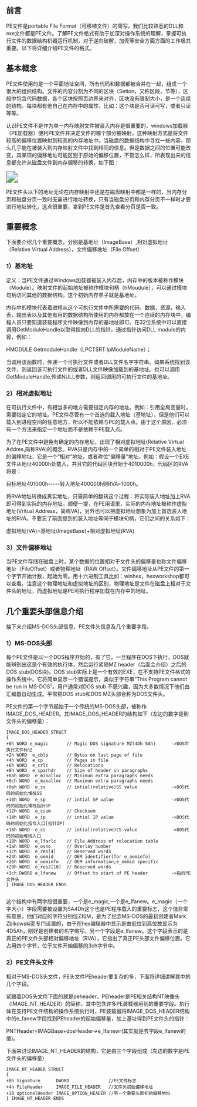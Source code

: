 ## 前言

PE文件是portable File Format（可移植文件）的简写，我们比较熟悉的DLL和exe文件都是PE文件。了解PE文件格式有助于加深对操作系统的理解，掌握可执行文件的数据结构机器运行机制，对于逆向破解，加壳等安全方面方面的工作极其重要。以下将详细介绍PE文件的格式。

## 基本概念

PE文件使用的是一个平面地址空间，所有代码和数据都被合并在一起，组成一个很大的组织结构。文件的内容分割为不同的区块（Setion，又称区段，节等），区段中包含代码数据，各个区块按照页边界来对齐，区块没有限制大小，是一个连续的结构。每块都有他自己在内存中的属性，比如：这个块是否可读可写，或者只读等等。

认识PE文件不是作为单一内存映射文件被装入内存是很重要的，windows加载器（PE加载器）便利PE文件并决定文件的哪个部分被映射，这种映射方式是将文件较高的偏移位置映射到较高的内存地址中。当磁盘的数据结构中寻找一些内容，那么几乎能在被装入到内存映射文件中找到相同的信息。但是数据之间的位置可能改变，其某项的偏移地址可能区别于原始的偏移位置，不管怎么样，所表现出来的信息都允许从磁盘文件到内存偏移的转换，如下图：

<img src="E:\Code\复习心得\res\picture\PE介绍.jpg" style="zoom:200%;" />

PE文件头以下的地址无论在内存映射中还是在磁盘映射中都是一样的，当内存分页和磁盘分页一致时无需进行地址转换，只有当磁盘分页和内存分页不一样时才要进行地址转化，这点很重要，拿到PE文件是首先查看分页是否一致。

## 重要概念

下面要介绍几个重要概念，分别是基地址（ImageBase）,相对虚拟地址（Relative Virtual Address），文件偏移地址（File Offset）

### 1）基地址

定义：当PE文件通过Windows加载器被装入内存后，内存中的版本被称作模块（Module）。映射文件的起始地址被称作模块句柄（hMoudule），可以通过模块句柄访问其他的数据结构。这个初始内存弟子就是基地址。

内存中的模块代表着进程从这个可执行文件中所需要的代码，数据，资源，输入表，输出表以及其他有用的数据结构所使用的内存都放在一个连续的内存块中，编程人员只要知道装载程序文件映像到内存的基地址即可。在32位系统中可以直接调用GetModuleHandle以取得指向DLL的指针，通过指针访问DLL module的内容，例如：

HMODULE GetmoduleHandle（LPCTSRT lpModuleName）；

当调用该函数时，传递一个可执行文件或者DLL文件名字字符串。如果系统找到该文件，则返回该可执行文件的或者DLL文件映像加载到的基地址。也可以调用GetModuleHandle,传递NULL参数，则返回调用的可执行文件的基地址。

### 2）相对虚拟地址

在可执行文件中，有相当多的地方需要指定内存的地址。例如：引用全局变量时，需要指定它的地址。PE文件尽管有一个首选的载入地址（基地址），但是他们可以载入到进程空间的任意地方，所以不能依赖与PE的载入点。由于这个原因，必须有一个方法来指定一个地址而不是依赖于PE载入点。

为了在PE文件中避免有确定的内存地址，出现了相对虚拟地址(Relative Virtual Addres,简称RVA)的概念。RVA只是内存中的一个简单的相对于PE文件装入地址的偏移地址，它是一个“相对”地址，或者称位“偏移量”地址。例如：假设一个EXE文件从地址40000h处载入，并且它的代码区块开始于4010000h，代码区的RVA将是：

目标地址401000h-----转入地址400000h则RVA=1000h。

将RVA地址转换成真实地址，只需简单的翻转这个过程：将实际装入地址加上RVA即可得到实际的内存地址。顺便一提，在PE用语里，实际的内存地址被称作虚拟地址(Vritual Address，简称VA)，另外也可以把虚拟地址想象为加上首选装入地址的RVA。不要忘了前面提到的装入地址等同于模块句柄，它们之间的关系如下：

虚拟地址(VA)=基地址(ImageBase)+相对虚拟地址(RVA)

### 3）文件偏移地址

当PE文件存储在磁盘上时，某个数据的位置相对于文件头的偏移量也称文件偏移地址（FileOffset）或者物理地址（RAW Offset）。文件偏移地址从PE文件的第一个字节开始计数，起始为零。用十六进制工具比如：winhex，hexworkshop都可以查看。注意这个物理地址和虚拟地址的区别，物理地址是文件在磁盘上相对于文件头的地址，而虚拟地址是PE可执行程序加载在内存中的地址。

## 几个重要头部信息介绍

接下来介绍MS-DOS头部信息，PE文件头信息及几个重要字段。

### 1）MS-DOS头部

每个PE文件是以一个DOS程序开始的，有了它，一旦程序在DOS下执行，DOS就能辨别出这是个有效的执行体，然后运行紧随MZ header（后面会介绍）之后的DOS stub(DOS块)。DOS stub实际上是一个有效的EXE，在不支持PE文件格式的操作系统中，它将简单显示一个错误提示，类似于字符串“This Program cannot be run in MS-DOS”。用户通常对DOS stub 不感兴趣，因为大多数情况下他们由汇编器自动生成。平常把DOS stub和DOS MZ头部合称为DOS文件头。

PE文件的第一个字节起始于一个传统的MS-DOS头部，被称作IMAGE_DOS_HEADER。其IMAGE_DOS_HEADER的结构如下（左边的数字是到文件头的偏移量）：

```
IMAGE_DOS_HEADER STRUCT 
{
+0h WORD e_magic       // Magic DOS signature MZ(4Dh 5Ah)      ->DOS可执行文件标记 
+2h WORD  e_cblp       // Bytes on last page of file
+4h WORD  e_cp         // Pages in file
+6h WORD  e_crlc       // Relocations
+8h WORD  e_cparhdr    // Size of header in paragraphs
+0ah WORD  e_minalloc  // Minimun extra paragraphs needs
+0ch WORD  e_maxalloc  // Maximun extra paragraphs needs
+0eh WORD  e_ss        // intial(relative)SS value             ->DOS代码的初始化堆栈SS
+10h WORD  e_sp        // intial SP value                      ->DOS代码的初始化堆栈指针SP 
+12h WORD  e_csum      // Checksum
+14h WORD  e_ip        // intial IP value                      ->DOS代码的初始化指令入口[指针IP] 
+16h WORD  e_cs        // intial(relative)CS value             ->DOS代码的初始堆栈入口 
+18h WORD  e_lfarlc    // File Address of relocation table
+1ah WORD  e_ovno      // Overlay number
+1ch WORD  e_res[4]    // Reserved words
+24h WORD  e_oemid     // OEM identifier(for e_oeminfo)
+26h WORD  e_oeminfo   // OEM information;e_oemid specific
+29h WORD  e_res2[10]  // Reserved words
+3ch DWORD e_lfanew    // Offset to start of PE header         ->指向PE文件头 
} IMAGE_DOS_HEADER ENDS
 
```

这个结构中有两字段很重要，一个是e_magic,一个是e_lfanew。e_magic（一个字大小）字段需要被设置为5A4Dh这个也是PE程序载入的重要标志，这个值非常有意思，他们对应的字符分别位Z和M，是为了纪念MS-DOS的最初创建者Mark Zbikowski而专门设置的，由于在hex编辑器中显示是由低位到高位故显示为4D5Ah，刚好是创建者的名字缩写。另一个字段是e_lfanew。这个字段表示的是真正的PE文件头部相对偏移地址（RVA），它指出了真正PE头部文件偏移位置。它占用四个字节，位于文件开始偏移的3ch字节中。

### 2）PE文件头文件

相对于MS-DOS头文件，PE头文件PEheader要复杂的多，下面将详细讲解其中的几个字段。

紧跟着DOS头文件下面的就是peheader。PEheader是PE相关结构NT映像头（IMAGE_NT_HEADER）的简称，其中包含许多PE装载器用到的重要字段。执行体在支持PE文件结构的操作系统执行时，PE装载器将IMAGE_DOS_HEADER结构中的e_fanew字段找到PEheader的起始偏移量，加上基址得到PE文件头的指针：

PNTHeader=IMAGBase+dosHeader->e_lfanewr(其实就是去字段e_lfanew的值)。

下面来讨论IMAGE_NT_HEADER的结构，它是由三个字段组成（左边的数字是PE文件头的偏移量）

```
IMAGE_NT_HEADER STRUCT
{
+0h Signature      DWORD               //PE文件标志
+4h FileHeader     IMAGE_FILE_HEADER   //文件头初始偏移地址
+18 optionalHeader IMAGE_OPTION_HEADER //另一个重要头部初始偏移地址
} IMAGE_NT_HEADER ENDS
```

